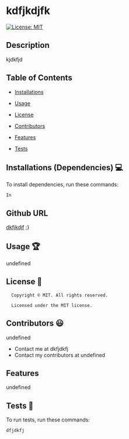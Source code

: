 # kdfjkdjfk

[![License: MIT](https://img.shields.io/badge/License-MIT-yellow.svg)](https://opensource.org/licenses/MIT)
  
## Description
kjdkfjd

## Table of Contents
* [Installations](#dependencies)
* [Usage](#usage)

* [License](#license)

* [Contributors](#contributors)
* [Features](#features)
* [Tests](#tests)


## Installations (Dependencies) 💻
To install dependencies, run these commands:
```
In
```

## Github URL
[dkfjkdjf](https://github.com/dkfjkdjf/)
 ;}

## Usage 🏆
undefined
## License 📛
      Copyright © MIT. All rights reserved. 
      
      Licensed under the MIT license.

## Contributors 😃
undefined

* Contact me at dkfjdkfj
* Contact my contributors at undefined

## Features
undefined  

## Tests 🧪
To run tests, run these commands:
```
dfjdkfj
```
